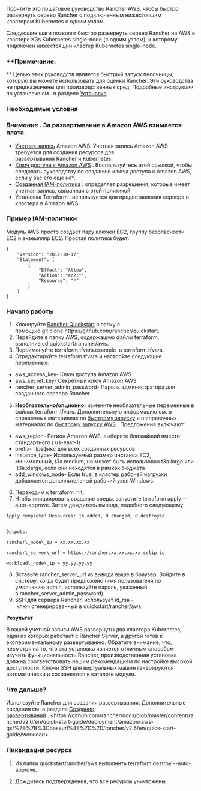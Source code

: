 ﻿


Прочтите это пошаговое руководство Rancher AWS, чтобы быстро развернуть сервер Rancher с подключенным нижестоящим кластером Kubernetes с одним узлом.

Следующие шаги позволят быстро развернуть сервер Rancher на AWS в кластере K3s Kubernetes single-node (с одним узлом), к которому подключен нижестоящий кластер Kubernetes single-node.

### **Примечание.
** Целью этих руководств является быстрый запуск песочницы, которую вы можете использовать для оценки Rancher. Эти руководства не предназначены для производственных сред. Подробные инструкции по установке см . в разделе [Установка](https://github.com/rancher/docs/blob/master/content/rancher/v2.6/en/quick-start-guide/deployment/amazon-aws-qs/%7B%7B%3Cbaseurl%3E%7D%7D/rancher/v2.6/en/installation "https://github.com/rancher/docs/blob/master/content/rancher/v2.6/en/quick-start-guide/deployment/amazon-aws-qs/%7B%7B%3Cbaseurl%3E%7D%7D/rancher/v2.6/en/installation") .

### **Необходимые условия**

### ***Внимание*** . За развертывание в Amazon AWS взимается плата.

- [Учетная запись](https://aws.amazon.com/account/ "https://aws.amazon.com/account/") Amazon AWS. Учетная запись Amazon AWS требуется для создания ресурсов для развертывания Rancher и Kubernetes.
- [Ключ доступа к Amazon AWS](https://docs.aws.amazon.com/general/latest/gr/managing-aws-access-keys.html "https://docs.aws.amazon.com/general/latest/gr/managing-aws-access-keys.html") . Воспользуйтесь этой ссылкой, чтобы следовать руководству по созданию ключа доступа к Amazon AWS, если у вас его еще нет.
- [Созданная IAM-политика](https://docs.aws.amazon.com/IAM/latest/UserGuide/access_policies_create.html "https://docs.aws.amazon.com/IAM/latest/UserGuide/access_policies_create.html#access_policies_create-start") : определяет разрешения, которые имеет учетная запись, связанная с этой политикой.
- Установка Terraform : используется для предоставления сервера и кластера в Amazon AWS.

### **Пример IAM-политики**

Модуль AWS просто создает пару ключей EC2, группу безопасности EC2 и экземпляр EC2. Простая политика будет:
``` 
{
    "Version": "2012-10-17",
    "Statement": [
        {
            "Effect": "Allow",
            "Action": "ec2:*",
            "Resource": "*"
        }
    ]
}
```

### **Начало работы**

1. Клонируйте [Rancher Quickstart](https://github.com/rancher/quickstart "https://github.com/rancher/quickstart") в папку с помощью git clone https://github.com/rancher/quickstart.
2. Перейдите в папку AWS, содержащую файлы terraform, выполнив cd quickstart/rancher/aws.
3. Переименуйте terraform.tfvars.example  в terraform.tfvars.
4. Отредактируйте terraform.tfvars и настройте следующие переменные:
- aws\_access\_key- Ключ доступа Amazon AWS
- aws\_secret\_key- Секретный ключ Amazon AWS
- rancher\_server\_admin\_password- Пароль администратора для созданного сервера Rancher
5. **Необязательно/опционно:** измените необязательные переменные в файлах terraform.tfvars. Дополнительную информацию см. в справочных материалах по [быстрому запуску](https://github.com/rancher/quickstart "https://github.com/rancher/quickstart") и в справочных материалах по [быстрому запуску AWS](https://github.com/rancher/quickstart/tree/master/rancher/aws "https://github.com/rancher/quickstart/tree/master/rancher/aws") . Предложения включают:
- aws\_region- Регион Amazon AWS, выберите ближайший вместо стандартного ( us-east-1)
- prefix- Префикс для всех созданных ресурсов
- instance\_type- Используемый размер инстанса EC2, минимальный, t3a.medium, но может быть использован t3a.large или  t3a.xlarge, если они находятся в рамках бюджета
- add\_windows\_node- Если true, в кластер рабочей нагрузки добавляется дополнительный рабочий узел Windows.
6. Переходим к terraform init.
7. Чтобы инициировать создание среды, запустите terraform apply --auto-approve. Затем дождитесь вывода, подобного следующему:


```
Apply complete! Resources: 16 added, 0 changed, 0 destroyed.


Outputs:

rancher\_node\_ip = xx.xx.xx.xx

rancher\_server\_url = https://rancher.xx.xx.xx.xx.sslip.io

workload\_node\_ip = yy.yy.yy.yy
```
8. Вставьте rancher\_server\_url из вывода выше в браузер. Войдите в систему, когда будет предложено (имя пользователя по умолчанию admin, используйте пароль, указанный в rancher\_server\_admin\_password).
9. SSH для сервера Rancher, использует id\_rsa - ключ сгенерированный в quickstart/rancher/aws.

**Результат**

В вашей учетной записи AWS развернуты два кластера Kubernetes, один из которых работает с Rancher Server, а другой готов к экспериментальному развертыванию. Обратите внимание, что, несмотря на то, что эта установка является отличным способом изучить функциональность Rancher, производственная установка должна соответствовать нашим рекомендациям по настройке высокой доступности. Ключи SSH для виртуальных машин генерируются автоматически и сохраняются в каталоге модуля.

### **Что дальше?**

Используйте Rancher для создания развертывания. Дополнительные сведения см. в разделе [Создание развертываний](https://github.com/rancher/docs/blob/master/content/rancher/v2.6/en/quick-start-guide/deployment/amazon-aws-qs/%7B%7B%3Cbaseurl%3E%7D%7D/rancher/v2.6/en/quick-start-guide/workload "https://github.com/rancher/docs/blob/master/content/rancher/v2.6/en/quick-start-guide/deployment/amazon-aws-qs/%7B%7B%3Cbaseurl%3E%7D%7D/rancher/v2.6/en/quick-start-guide/workload") . <https://github.com/rancher/docs/blob/master/content/rancher/v2.6/en/quick-start-guide/deployment/amazon-aws-qs/%7B%7B%3Cbaseurl%3E%7D%7D/rancher/v2.6/en/quick-start-guide/workload> 

### **Ликвидация ресурса**

1. Из папки quickstart/rancher/aws выполнить terraform destroy --auto-approve.

2. Дождитесь подтверждения, что все ресурсы уничтожены.
